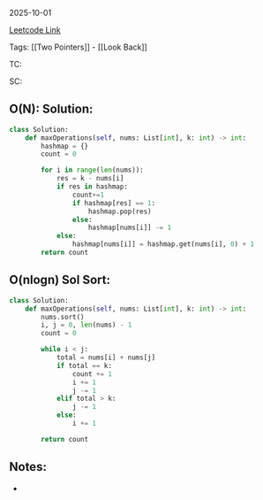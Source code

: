2025-10-01

[Leetcode Link](https://leetcode.com/problems/max-number-of-k-sum-pairs/description/?envType=study-plan-v2&envId=leetcode-75)

Tags: [[Two Pointers]] - [[Look Back]]

TC: 

SC: 

## O(N): Solution:
```python
class Solution:
    def maxOperations(self, nums: List[int], k: int) -> int:
        hashmap = {}
        count = 0

        for i in range(len(nums)):
            res = k - nums[i]
            if res in hashmap:
                count+=1
                if hashmap[res] == 1:
                    hashmap.pop(res)
                else:
                    hashmap[nums[i]] -= 1
            else:
                hashmap[nums[i]] = hashmap.get(nums[i], 0) + 1
        return count
```

## O(nlogn) Sol Sort:

```python
class Solution:
    def maxOperations(self, nums: List[int], k: int) -> int:
        nums.sort()
        i, j = 0, len(nums) - 1
        count = 0

        while i < j:
            total = nums[i] + nums[j]
            if total == k:
                count += 1
                i += 1
                j -= 1
            elif total > k:
                j -= 1
            else:
                i += 1

        return count
```



## Notes:
- 
